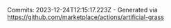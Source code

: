 Commits: 2023-12-24T12:15:17.223Z - Generated via https://github.com/marketplace/actions/artificial-grass
<br>

